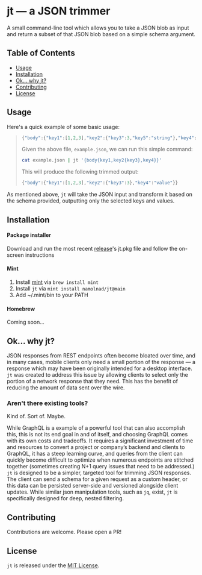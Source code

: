 # jt — a JSON trimmer
A small command-line tool which allows you to take a JSON blob as input and return a subset of that JSON blob based on a simple schema argument.

## Table of Contents
- [Usage](#usage)
- [Installation](#installation)
- [Ok... why jt?](#ok-why-jt)
- [Contributing](#contributing)
- [License](#license)

## Usage
Here's a quick example of some basic usage:
> ``` js
> {"body":{"key1":[1,2,3],"key2":{"key3":3,"key5":"string"},"key4":"value","key5":[]}}
> ```
> Given the above file, `example.json`, we can run this simple command:
> ``` bash
> cat example.json | jt '{body{key1,key2{key3},key4}}'
> ```
> This will produce the following trimmed output:
> ``` js
> {"body":{"key1":[1,2,3],"key2":{"key3":3},"key4":"value"}}
> ```
As mentioned above, `jt` will take the JSON input and transform it based on the schema provided, outputting only the selected keys and values.

## Installation
#### Package installer
Download and run the most recent [release](https://github.com/namolnad/jt)'s jt.pkg file and follow the on-screen instructions
#### Mint
1. Install [mint](https://github.com/yonaskolb/Mint) via `brew install mint`
1. Install `jt` via `mint install namolnad/jt@main`
1. Add ~/.mint/bin to your PATH
#### Homebrew
Coming soon...

## Ok... why jt?
JSON responses from REST endpoints often become bloated over time, and in many cases, mobile clients only need a small portion of the response — a response which may have been originally intended for a desktop interface. `jt` was created to address this issue by allowing clients to select only the portion of a network response that they need. This has the benefit of reducing the amount of data sent over the wire.
### Aren't there existing tools?
Kind of. Sort of. Maybe.

While GraphQL is a example of a powerful tool that can also accomplish this, this is not its end goal in and of itself, and choosing GraphQL comes with its own costs and tradeoffs. It requires a significant investment of time and resources to convert a project or company’s backend and clients to GraphQL, it has a steep learning curve, and queries from the client can quickly become difficult to optimize when numerous endpoints are stitched together (sometimes creating N+1 query issues that need to be addressed.)
`jt` is designed to be a simpler, targeted tool for trimming JSON responses. The client can send a schema for a given request as a custom header, or this data can be persisted server-side and versioned alongside client updates. While similar json manipulation tools, such as `jq`, exist, `jt` is specifically designed for deep, nested filtering.

## Contributing
Contributions are welcome. Please open a PR!

## License
`jt` is released under the [MIT License](LICENSE.md).

